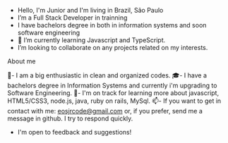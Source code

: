 - Hello, I'm Junior and I'm living in Brazil, São Paulo
- I’m a Full Stack Developer in trainning
- I have bachelors degree in both in information systems and soon software engineering
- 🌱 I’m currently learning Javascript and TypeScript.
- I’m looking to collaborate on any projects related on my interests.


<!---
eosjrCode/eosjrCode is a ✨ special ✨ repository because its `README.md` (this file) appears on your GitHub profile.
You can click the Preview link to take a look at your changes.
--->

About me

📄- I am a big enthusiastic in clean and organized codes.
🎓- I have a bachelors degree in Information Systems and currently i'm upgrading to Software Engineering.
🌱- I'm on track for learning more about javascript, HTML5/CSS3, node.js, java, ruby on rails, MySql.
📫- If you want to get in contact with me: eosjrcode@gmail.com or, if you prefer, send me a message in github. I try to respond quickly.
   -  I'm open to feedback and suggestions!
